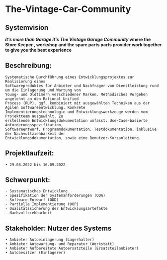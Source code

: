 # The-Vintage-Car-Community

## Systemvision 
**_it's more than Garage it's The Vintage Garage Community_ where the Store Keeper  , workshop and the spare parts parts provider work  together to give you the best experience**

## Beschreibung: 
    Systematische Durchführung eines Entwicklungsprojektes zur Realisierung eines
    Softwareproduktes für Anbieter und Nachfrager von Dienstleistung rund um die Einlagerung und Wartung von
    Young- und Oldtimern verschiedener Marken. Methodisches Vorgehen angelehnt an den Rational Unified
    Process (RUP), ggf. kombiniert mit ausgewählten Techniken aus der Agilen Softwareentwicklung. Konkrete
    Implementierungstechnologie und Entwicklungswerkzeuge werden vom Projektteam ausgewählt. Zu
    erstellende Entwicklungsdokumentation umfasst: Use-Case-basierte Anforderungsspezifikation,
    Softwareentwurf, Programmdokumentation, Testdokumentation, inklusive der Nachvollziehbarkeit der
    Entwicklungsdokumentation, sowie eine Benutzer-Kurzanleitung.

## Projektlaufzeit:
    • 29.08.2022 bis 16.09.2022


## Schwerpunkt:
    - Systematisches Entwicklung
    - Spezifikation der Systemanforderungen (OOA)
    - Software-Entwurf (OOD)
    - Partielle Implementierung (OOP)
    - Qualitätssicherung der Entwicklungsartefakte
    - Nachvollziehbarkeit

## Stakeholder: Nutzer des Systems

    • Anbieter Autoeinlagerung (Lagerhalter)
    • Anbieter Autowartung- und Reparatur (Werkstatt)
    • Anbieter Aufbereitete Autoersatzteile (Ersatzteilanbieter)
    • Autobesitzer (Einlagerer)

